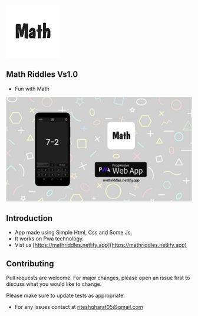 ![Screenshot](images/logo144.png)

## Math Riddles Vs1.0 
* Fun with Math

![Screenshot](images/banner.jpg)

## Introduction
* App made using Simple Html, Css and Some Js.
* It works on Pwa technology. 
* Vist us [https://mathriddles.netlify.app](https://mathriddles.netlify.app) 

## Contributing
Pull requests are welcome. For major changes, please open an issue first to discuss what you would like to change.

Please make sure to update tests as appropriate.

* For any issues contact at riteshgharat05@gmail.com 
